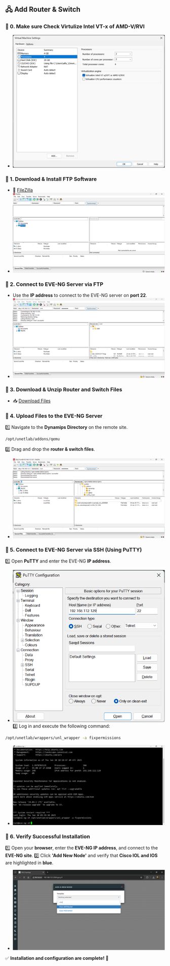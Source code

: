 ## 🖧 Add Router & Switch
### 🔹 0. Make sure Check Virtulize Intel VT-x of AMD-V/RVI
- ![check](imgs/checkVT.png)

### 🔹 1. Download & Install FTP Software
- 🔗 [FileZilla](https://filezilla-project.org)
- ![FTP](imgs/ftp.png)

### 🔹 2. Connect to EVE-NG Server via FTP
- Use the **IP address** to connect to the EVE-NG server on **port 22**.
- ![conn Ftp](imgs/connFtp.png)

### 🔹 3. Download & Unzip Router and Switch Files
- 📥 [Download Files]([https://drive.google.com/drive/folders/1-PfBdcoa2BJnFKN_nMBsjHqRNQ2H4avU?usp=sharing](https://drive.google.com/drive/folders/14ENNfWrLGDTylXUmcRXCpSXpMo0-dni5?usp=sharing))

### 🔹 4. Upload Files to the EVE-NG Server
1️⃣ Navigate to the **Dynamips Directory** on the remote site.
```bash
/opt/unetlab/addons/qemu
```
2️⃣ Drag and drop the **router & switch files**.
- ![upload Ftp](imgs/upvIOS.png)

### 🔹 5. Connect to EVE-NG Server via SSH (Using PuTTY)
1️⃣ Open **PuTTY** and enter the EVE-NG **IP address**.
- ![putty](imgs/putty.png)
2️⃣ Log in and execute the following command:
```bash
/opt/unetlab/wrappers/unl_wrapper -a fixpermissions
```
- ![puttyCmd](imgs/puttyCmd.png)

### 🔹 6. Verify Successful Installation
1️⃣ Open your **browser**, enter the **EVE-NG IP address**, and connect to the **EVE-NG site**.
2️⃣ Click **'Add New Node'** and verify that **Cisco IOL and IOS** are highlighted in **blue**.
- ![check node](imgs/checkWeb.png)

✅ **Installation and configuration are complete!** 🚀
